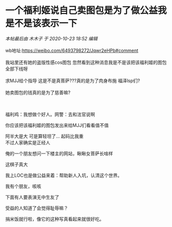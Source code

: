 # 一个福利姬说自己卖图包是为了做公益我是不是该表示一下


<i class="pstatus"> 本帖最后由 木木子 于 2020-10-23 18:52 编辑 </i><br />
<br />
wb地址:https://weibo.com/6493798272/Jqwr2eHPb#comment<br />
<br />
我站里还有她的盗版性感cos图包 忽然看到这种消息我是不是该把该福利姬的图包全部下线呀 <br />
<br />
求MJJ给个指导 这是不是真菩萨???真的是为了肉身布施 福泽lsp们?<br />
<br />
她卖图包的钱真的是为了慈善嘛?<br />
<br />
<br />
<img id="aimg_AXuK0" onclick="zoom(this, this.src, 0, 0, 0)" class="zoom" src="https://imgurl.mxdreamx.com/2020/10/23/TOIMG3f9d81023064716N.png" onmouseover="img_onmouseoverfunc(this)" onload="thumbImg(this)" border="0" alt="" />

福利鸡：我想做个好人。网警：去和法官说啊

你应该把该福利姬的图包发出来给MJJ们看看值不值

阿半大是大 可是算轻坦了... 起码比我重<br />
不过人家确实是正经人<img id="aimg_Jabr7" onclick="zoom(this, this.src, 0, 0, 0)" class="zoom" src="https://cdn.jsdelivr.net/gh/hishis/forum-master/public/images/patch.gif" onmouseover="img_onmouseoverfunc(this)" onload="thumbImg(this)" border="0" alt="" />

俺的一个朋友想问一下楼主的网站，瞅瞅女菩萨长啥样<img src="static/image/smiley/default/lol.gif" smilieid="12" border="0" alt="" />

这棋子真大<br />
<img id="aimg_dZB33" onclick="zoom(this, this.src, 0, 0, 0)" class="zoom" src="https://wx2.sinaimg.cn/mw690/0075tjzOly1gjz4r9wk9yj33282ao4qq.jpg" onmouseover="img_onmouseoverfunc(this)" onload="thumbImg(this)" border="0" alt="" />

我上LOC也是做公益来着：帮助新人入坑，认清这个世界。

我有个朋友，咳咳

下面有人要表演无中生友了<img id="aimg_SXwbc" onclick="zoom(this, this.src, 0, 0, 0)" class="zoom" src="https://cdn.jsdelivr.net/gh/hishis/forum-master/public/images/patch.gif" onmouseover="img_onmouseoverfunc(this)" onload="thumbImg(this)" border="0" alt="" />

受益的人知道了会觉得耻辱嘛？

<img id="aimg_Ix4nA" onclick="zoom(this, this.src, 0, 0, 0)" class="zoom" src="https://www.cosjun.cn/wp-content/uploads/2020/06/1591628852-19da203eac0c85a.jpg" onmouseover="img_onmouseoverfunc(this)" onload="thumbImg(this)" border="0" alt="" /><br />
捐米饭就行啦，像它的这种写真看起来就很好吃。
